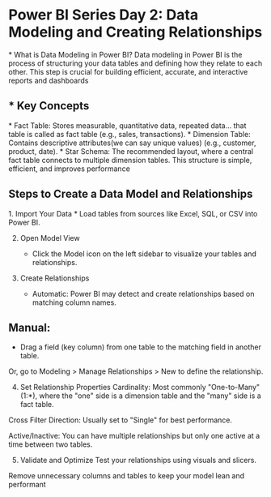 <h1>Power BI Series Day 2: Data Modeling and Creating Relationships</h1>

<p>
* What is Data Modeling in Power BI?
     Data modeling in Power BI is the process of structuring your data tables and defining how they relate to each other. This step is crucial for building efficient, 
     accurate, and interactive reports and dashboards
</p>


<h2> * Key Concepts</h2>
<p>
* Fact Table: Stores measurable, quantitative data, repeated data... that table is called as fact table  (e.g., sales, transactions).
* Dimension Table: Contains descriptive attributes(we can say unique values) (e.g., customer, product, date).
* Star Schema: The recommended layout, where a central fact table connects to multiple dimension tables. This structure is simple, efficient, and improves performance
</p>

<h2>Steps to Create a Data Model and Relationships</h2>
1. Import Your Data
   * Load tables from sources like Excel, SQL, or CSV into Power BI.

2. Open Model View
   * Click the Model icon on the left sidebar to visualize your tables and relationships.

3. Create Relationships
   * Automatic: Power BI may detect and create relationships based on matching column names.

## Manual:
* Drag a field (key column) from one table to the matching field in another table.

Or, go to Modeling > Manage Relationships > New to define the relationship.

4. Set Relationship Properties
Cardinality: Most commonly "One-to-Many" (1:*), where the "one" side is a dimension table and the "many" side is a fact table.

Cross Filter Direction: Usually set to "Single" for best performance.

Active/Inactive: You can have multiple relationships but only one active at a time between two tables.

5. Validate and Optimize
Test your relationships using visuals and slicers.

Remove unnecessary columns and tables to keep your model lean and performant
